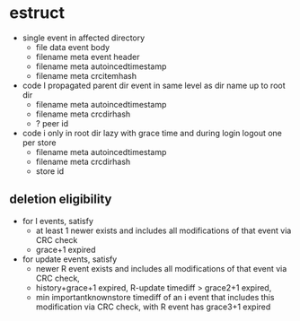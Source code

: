 # estruct

* single event in affected directory
  - file data event body
  - filename meta event header
  - filename meta autoincedtimestamp
  - filename meta crcitemhash
* code I propagated parent dir event in same level as dir name up to root dir
  - filename meta autoincedtimestamp
  - filename meta crcdirhash
  - ? peer id
* code i only in root dir lazy with grace time and during login logout one per store
  - filename meta autoincedtimestamp
  - filename meta crcdirhash
  - store id

## deletion eligibility

* for I events, satisfy 
  - at least 1 newer exists and includes all modifications of that event via CRC check
  - grace+1 expired
* for update events, satisfy
  - newer R event exists and includes all modifications of that event via CRC check, 
  - history+grace+1 expired, R-update timediff > grace2+1 expired, 
  - min importantknownstore timediff of an i event that includes this modification via CRC check, with R event has grace3+1 expired
